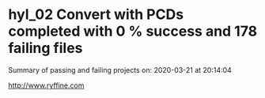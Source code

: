 # hyl_02 Convert with PCDs completed with 0 % success and 178 failing files

Summary of passing and failing projects on: 2020-03-21 at 20:14:04

http://www.ryffine.com
